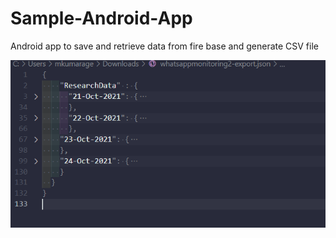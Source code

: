 # Sample-Android-App
Android app to save and retrieve data from fire base and generate CSV file


![alt text](https://github.com/MaleeshaKumarage/Sample-Android-App/blob/main/images/1.png)
